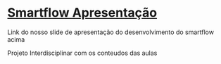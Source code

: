 [Smartflow Apresentação](https://gamma.app/docs/SmartFlow-Controle-Inteligente-do-seu-Consumo-de-Agua-v0xqoqr0a2og280)
=================================================================================================================
Link do nosso slide de apresentação do desenvolvimento do smartflow acima

Projeto Interdisciplinar com os conteudos das aulas 
